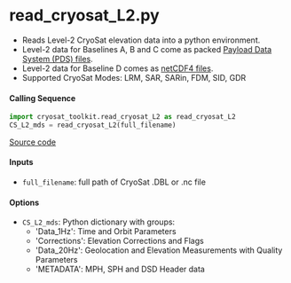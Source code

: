 read_cryosat_L2.py
==================

 - Reads Level-2 CryoSat elevation data into a python environment.
 - Level-2 data for Baselines A, B and C come as packed [Payload Data System (PDS) files](https://earth.esa.int/documents/10174/125273/CryoSat_L2_Products_Format_Specification).
 - Level-2 data for Baseline D comes as [netCDF4 files](https://earth.esa.int/documents/10174/125272/CryoSat-Baseline-D-Product-Handbook).
 - Supported CryoSat Modes: LRM, SAR, SARin, FDM, SID, GDR

#### Calling Sequence
```python
import cryosat_toolkit.read_cryosat_L2 as read_cryosat_L2
CS_L2_mds = read_cryosat_L2(full_filename)
```
[Source code](https://github.com/tsutterley/read-cryosat-2/blob/main/cryosat_toolkit/read_cryosat_L2.py)

#### Inputs
 - `full_filename`: full path of CryoSat .DBL or .nc file

#### Options
 - `CS_L2_mds`: Python dictionary with groups:
     * 'Data_1Hz': Time and Orbit Parameters
     * 'Corrections': Elevation Corrections and Flags
     * 'Data_20Hz': Geolocation and Elevation Measurements with Quality Parameters
     * 'METADATA': MPH, SPH and DSD Header data
